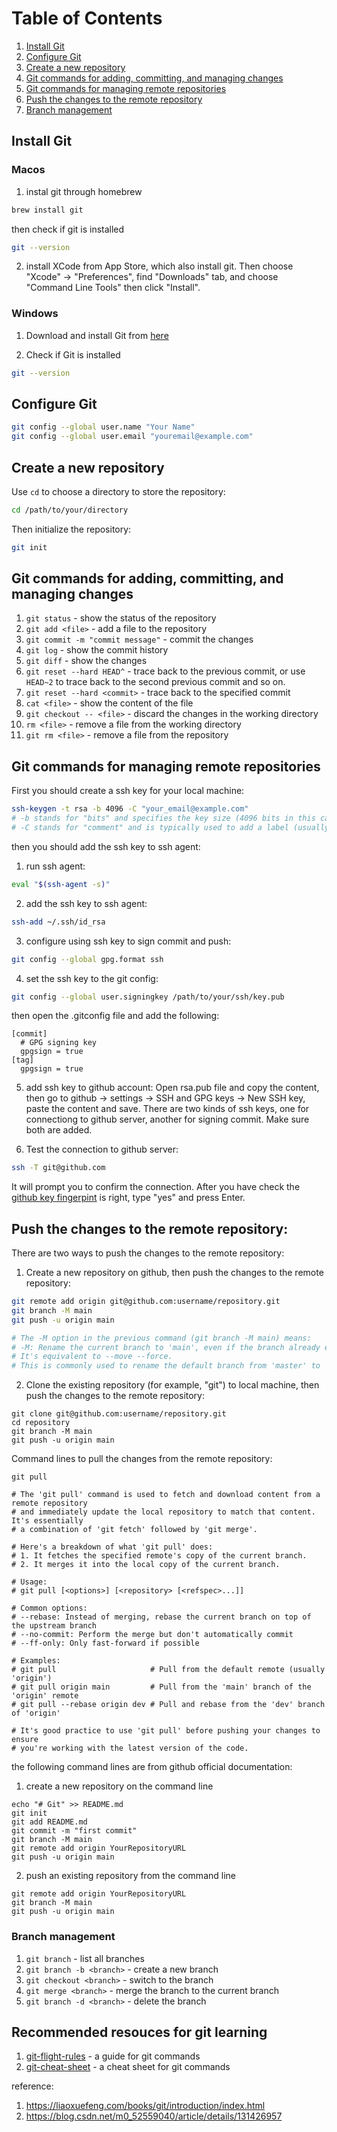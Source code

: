 # Table of Contents

1. [Install Git](#install-git)
2. [Configure Git](#configure-git)
3. [Create a new repository](#create-a-new-repository)
4. [Git commands for adding, committing, and managing changes](#git-commands-for-adding-committing-and-managing-changes)
5. [Git commands for managing remote repositories](#git-commands-for-managing-remote-repositories)
6. [Push the changes to the remote repository](#push-the-changes-to-the-remote-repository)
7. [Branch management](#branch-management)


## Install Git

### Macos

1. instal git through homebrew

```bash
brew install git
```

then check if git is installed

```bash
git --version
```

2. install XCode from App Store, which also install git. Then choose "Xcode" -> "Preferences", find "Downloads" tab, and choose "Command Line Tools" then click "Install".

### Windows

1. Download and install Git from [here](https://gitforwindows.org/)

2. Check if Git is installed

```bash
git --version
```

## Configure Git

```bash
git config --global user.name "Your Name"
git config --global user.email "youremail@example.com"
```

## Create a new repository

Use `cd` to choose a directory to store the repository:

```bash
cd /path/to/your/directory
```

Then initialize the repository:

```bash
git init
```

## Git commands for adding, committing, and managing changes

1. `git status` - show the status of the repository
2. `git add <file>` - add a file to the repository
3. `git commit -m "commit message"` - commit the changes
4. `git log` - show the commit history
5. `git diff` - show the changes
6. `git reset --hard HEAD^` - trace back to the previous commit, or use `HEAD~2` to trace back to the second previous commit and so on.
7. `git reset --hard <commit>` - trace back to the specified commit
8. `cat <file>` - show the content of the file
9. `git checkout -- <file>` - discard the changes in the working directory
10. `rm <file>` - remove a file from the working directory
11. `git rm <file>` - remove a file from the repository

## Git commands for managing remote repositories

First you should create a ssh key for your local machine:

```bash
ssh-keygen -t rsa -b 4096 -C "your_email@example.com"
# -b stands for "bits" and specifies the key size (4096 bits in this case)
# -C stands for "comment" and is typically used to add a label (usually an email address)
```

then you should add the ssh key to ssh agent:
1. run ssh agent:
```bash
eval "$(ssh-agent -s)"
```

2. add the ssh key to ssh agent:

```bash
ssh-add ~/.ssh/id_rsa
```

3. configure using ssh key to sign commit and push:

```bash
git config --global gpg.format ssh
```

4. set the ssh key to the git config:

```bash
git config --global user.signingkey /path/to/your/ssh/key.pub
```
then open the .gitconfig file and add the following:
```
[commit]
  # GPG signing key
  gpgsign = true
[tag]
  gpgsign = true
```

5. add ssh key to github account:
Open rsa.pub file and copy the content, then go to github -> settings -> SSH and GPG keys -> New SSH key, paste the content and save. There are two kinds of ssh keys, one for connectiong to github server, another for signing commit. Make sure both are added.

6. Test the connection to github server:

```bash
ssh -T git@github.com
```
It will prompt you to confirm the connection. After you have check the [github key fingerpint](https://docs.github.com/en/authentication/keeping-your-account-and-data-secure/githubs-ssh-key-fingerprints) is right, type "yes" and press Enter.

## Push the changes to the remote repository:

There are two ways to push the changes to the remote repository:
1. Create a new repository on github, then push the changes to the remote repository:

```bash
git remote add origin git@github.com:username/repository.git
git branch -M main
git push -u origin main

# The -M option in the previous command (git branch -M main) means:
# -M: Rename the current branch to 'main', even if the branch already exists.
# It's equivalent to --move --force.
# This is commonly used to rename the default branch from 'master' to 'main'.
```
2. Clone the existing repository (for example,  "git") to local machine, then push the changes to the remote repository:
```
git clone git@github.com:username/repository.git
cd repository
git branch -M main
git push -u origin main
```

Command lines to pull the changes from the remote repository:
```
git pull

# The 'git pull' command is used to fetch and download content from a remote repository 
# and immediately update the local repository to match that content. It's essentially 
# a combination of 'git fetch' followed by 'git merge'.

# Here's a breakdown of what 'git pull' does:
# 1. It fetches the specified remote's copy of the current branch.
# 2. It merges it into the local copy of the current branch.

# Usage:
# git pull [<options>] [<repository> [<refspec>...]]

# Common options:
# --rebase: Instead of merging, rebase the current branch on top of the upstream branch
# --no-commit: Perform the merge but don't automatically commit
# --ff-only: Only fast-forward if possible

# Examples:
# git pull                     # Pull from the default remote (usually 'origin')
# git pull origin main         # Pull from the 'main' branch of the 'origin' remote
# git pull --rebase origin dev # Pull and rebase from the 'dev' branch of 'origin'

# It's good practice to use 'git pull' before pushing your changes to ensure 
# you're working with the latest version of the code.
```

the following command lines are from github official documentation:
1. create a new repository on the command line
```
echo "# Git" >> README.md
git init
git add README.md
git commit -m "first commit"
git branch -M main
git remote add origin YourRepositoryURL
git push -u origin main
```

2. push an existing repository from the command line
```
git remote add origin YourRepositoryURL
git branch -M main
git push -u origin main
```

### Branch management
1. `git branch` - list all branches
2. `git branch -b <branch>` - create a new branch
3. `git checkout <branch>` - switch to the branch
4. `git merge <branch>` - merge the branch to the current branch
5. `git branch -d <branch>` - delete the branch

## Recommended resouces for git learning
1. [git-flight-rules](https://github.com/k88hudson/git-flight-rules) - a guide for git commands
2. [git-cheat-sheet](https://education.github.com/git-cheat-sheet-education.pdf) - a cheat sheet for git commands

reference:
1. https://liaoxuefeng.com/books/git/introduction/index.html
2. https://blog.csdn.net/m0_52559040/article/details/131426957